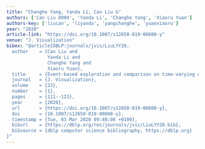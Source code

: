 ```yaml
---
title: "Changhe Yang, Yanda Li, Can Liu &"
authors: ['Can Liu 0004', 'Yanda Li', 'Changhe Yang', 'Xiaoru Yuan']
authors-key: ['liucan', 'liyanda', 'yangchanghe', 'yuanxiaoru']
year: "2020"
article-link: "https://doi.org/10.1007/s12650-019-00608-y"
venue: "J. Visualization"
bibex: "@article{DBLP:journals/jvis/LiuLYY20,
  author    = {Can Liu and
               Yanda Li and
               Changhe Yang and
               Xiaoru Yuan},
  title     = {Event-based exploration and comparison on time-varying ensembles},
  journal   = {J. Visualization},
  volume    = {23},
  number    = {1},
  pages     = {111--123},
  year      = {2020},
  url       = {https://doi.org/10.1007/s12650-019-00608-y},
  doi       = {10.1007/s12650-019-00608-y},
  timestamp = {Tue, 03 Mar 2020 09:40:06 +0100},
  biburl    = {https://dblp.org/rec/journals/jvis/LiuLYY20.bib},
  bibsource = {dblp computer science bibliography, https://dblp.org}
}"
---
```

